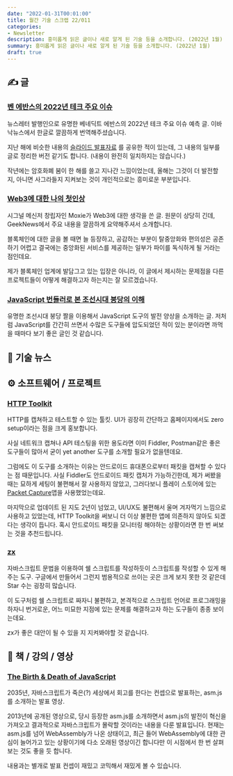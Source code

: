 ```yaml
---
date: "2022-01-31T00:01:00"
title: 월간 기술 스크랩 22/011
categories:
- Newsletter
description: 흥미롭게 읽은 글이나 새로 알게 된 기술 등을 소개합니다. (2022년 1월)
summary: 흥미롭게 읽은 글이나 새로 알게 된 기술 등을 소개합니다. (2022년 1월)
draft: true
---
```


## ✍️ 글

### [벤 에반스의 2022년 테크 주요 이슈](https://ebadak.news/2022/01/09/2022-questions/)

뉴스레터 발행인으로 유명한 베네딕트 에반스의 2022년 테크 주요 이슈 예측 글.
이바낙뉴스에서 한글로 깔끔하게 번역해주셨습니다.

지난 해에 비슷한 내용의 [슬라이드 발표자료](https://ryanking13.github.io/2021/12/31/monthly-log-2112.html#-%EC%B1%85--%EA%B0%95%EC%9D%98--%EC%98%81%EC%83%81)
를 공유한 적이 있는데, 그 내용의 일부를 글로 정리한 버전 같기도 합니다.
(내용이 완전히 일치하지는 않습니다.)

작년에는 암호화폐 붐이 한 해를 쓸고 지나간 느낌이었는데,
올해는 그것이 더 발전할 지, 아니면 사그라들지 지켜보는 것이 개인적으로는
흥미로운 부분입니다.

### [Web3에 대한 나의 첫인상](https://news.hada.io/topic?id=5771)

시그널 메신저 창립자인 Moxie가 Web3에 대한 생각을 쓴 글.
원문이 상당히 긴데, GeekNews에서 주요 내용을 깔끔하게 요약해주셔서 소개합니다.

블록체인에 대한 글을 볼 때면 늘 등장하고, 공감하는 부분이
탈중앙화와 편의성은 공존하기 어렵고 결국에는 중앙화된 서비스를 제공하는 일부가
파이를 독식하게 될 거라는 점인데요.

제가 블록체인 업계에 발담그고 있는 입장은 아니라,
이 글에서 제시하는 문제점을 다른 프로젝트들이 어떻게 해결하고자 하는지는 잘 모르겠습니다.

### [JavaScript 번들러로 본 조선시대 붕당의 이해](https://wormwlrm.github.io/2020/08/12/History-of-JavaScript-Modules-and-Bundlers.html)

유명한 조선시대 붕당 짤을 이용해서 JavaScript 도구의 발전 양상을 소개하는 글.
저처럼 JavaScript를 간간히 쓰면서 수많은 도구들에 압도되었던 적이 있는 분이라면
까먹을 때마다 보기 좋은 글인 것 같습니다.


<!-- ## 📌 북마크 -->

## 📰 기술 뉴스

## ⚙️ 소프트웨어 / 프로젝트

### [HTTP Toolkit](https://httptoolkit.tech/)

HTTP를 캡쳐하고 테스트할 수 있는 툴킷.
UI가 굉장히 간단하고 홈페이지에서도 zero setup이라는 점을 크게 홍보합니다.

사실 네트워크 캡쳐나 API 테스팅을 위한 용도라면 이미 Fiddler, Postman같은 좋은 도구들이 많아서 굳이
yet another 도구를 소개할 필요가 없을텐데요.

그럼에도 이 도구를 소개하는 이유는 안드로이드 휴대폰으로부터 패킷을 캡쳐할 수 있다는 점 때문입니다.
사실 Fiddler도 안드로이드 패킷 캡처가 가능하긴한데,
제가 써봤을 때는 묘하게 세팅이 불편해서 잘 사용하지 않았고,
그러다보니 플레이 스토어에 있는 [Packet Capture](https://play.google.com/store/apps/details?id=app.greyshirts.sslcapture)앱을 사용했었는데요.

마지막으로 업데이트 된 지도 2년이 넘었고, UI/UX도 불편해서 울며 겨자먹기 느낌으로 사용하고 있었는데,
HTTP Toolkit을 써보니 더 이상 불편한 앱에 의존하지 않아도 되겠다는 생각이 듭니다.
혹시 안드로이드 패킷을 모니터링 해야하는 상황이라면 한 번 써보는 것을 추천드립니다.

### [zx](https://github.com/google/zx)

자바스크립트 문법을 이용하여 쉘 스크립트를 작성하듯이 스크립트를 작성할 수 있게 해주는 도구.
구글에서 만들어서 그런지 범용적으로 쓰이는 곳은 크게 보지 못한 것 같은데 Star 수는 굉장히 많습니다.

이 도구처럼 쉘 스크립트로 짜자니 불편하고, 본격적으로 스크립트 언어로 프로그래밍을 하자니 번거로운,
어느 미묘한 지점에 있는 문제를 해결하고자 하는 도구들이 종종 보이는데요.

zx가 좋은 대안이 될 수 있을 지 지켜봐야할 것 같습니다.


## 📙 책 / 강의 / 영상

### [The Birth & Death of JavaScript](https://www.destroyallsoftware.com/talks/the-birth-and-death-of-javascript)

2035년, 자바스크립트가 죽은(?) 세상에서 회고를 한다는 컨셉으로 발표하는, asm.js를 소개하는 발표 영상.

2013년에 공개된 영상으로, 당시 등장한 asm.js를 소개하면서 asm.js의 발전이 혁신을 가져오고
결과적으로 자바스크립트가 몰락할 것이라는 내용을 다룬 발표입니다.
현재는 asm.js를 넘어 WebAssembly가 나온 상태이고, 최근 들어 WebAssembly에 대한 관심이 늘어가고 있는 상황이기에
다소 오래된 영상이긴 합니다만 이 시점에서 한 번 살펴보는 것도 좋을 듯 합니다.

내용과는 별개로 발표 컨셉이 재밌고 코믹해서 재밌게 볼 수 있습니다.

